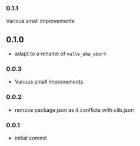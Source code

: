 ### 0.1.1

Various small improvements

## 0.1.0


* adapt to a rename of `mulle_aba_abort`


### 0.0.3

* Various small improvements

### 0.0.2

* remove package.json as it conflicts with clib.json

### 0.0.1

* initial commit
